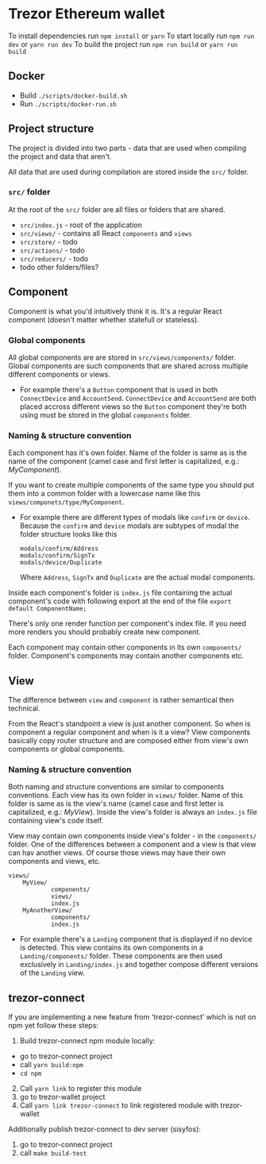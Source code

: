 # Trezor Ethereum wallet

To install dependencies run `npm install` or `yarn`
To start locally run `npm run dev` or `yarn run dev`
To build the project run `npm run build` or `yarn run build`

## Docker
- Build `./scripts/docker-build.sh`
- Run `./scripts/docker-run.sh`

## Project structure
The project is divided into two parts - data that are used when compiling the project and data that aren't.

All data that are used during compilation are stored inside the `src/` folder.

### `src/` folder
At the root of the `src/` folder are all files or folders that are shared.

- `src/index.js` - root of the application
- `src/views/` - contains all React `components` and `views`
- `src/store/` - todo
- `src/actions/` - todo
- `src/reducers/` - todo
- todo other folders/files?


## Component
Component is what you'd intuitively think it is. It's a regular React component (doesn't matter whether statefull or stateless).

### **Global components**
All global components are are stored in `src/views/components/` folder.
Global components are such components that are shared across multiple different components or views.
- For example there's a `Button` component that is used in both `ConnectDevice` and `AccountSend`. `ConnectDevice` and `AccountSend` are both placed accross different views so the `Button` component they're both using must be stored in the global `components` folder.

### **Naming & structure convention**
Each component has it's own folder. Name of the folder is same as is the name of the component (camel case and first letter is capitalized, e.g.: *MyComponent*).

If you want to create multiple components of the same type you should put them into a common folder with a lowercase name like this `views/componets/type/MyComponent`.

- For example there are different types of modals like `confirm` or `device`.
Because the `confirm` and `device` modals are subtypes of modal the folder structure looks like this
    ```
    modals/confirm/Address
    modals/confirm/SignTx
    modals/device/Duplicate
    ```
    Where `Address`, `SignTx` and `Duplicate` are the actual modal components.

Inside each component's folder is `index.js` file containing the actual component's code with following export at the end of the file `export default ComponentName;`

There's only one render function per component's index file. If you need more renders you should probably create new component.

Each component may contain other components in its own `components/` folder. Component's components may contain another components etc.


## View
The difference between `view` and `component` is rather semantical then technical.

From the React's standpoint a view is just another component. So when is component a regular component and when is it a view?
View components basically copy router structure and are composed either from view's own components or global components.

### **Naming & structure convention**
Both naming and structure conventions are similar to components conventions.
Each view has its own folder in `views/` folder. Name of this folder is same as is the view's name (camel case and first letter is capitalized, e.g.: *MyView*).
Inside the view's folder is always an `index.js` file containing view's code itself.

View may contain own components inside view's folder - in the `components/` folder. One of the differences between a component and a view is that view can hav another views. Of course those views may have their own components and views, etc.

```
views/
    MyView/
            components/
            views/
            index.js
    MyAnotherView/
            components/
            index.js
```

- For example there's a `Landing` component that is displayed if no device is detected. This view contains its own components in a `Landing/components/` folder. These components are then used exclusively in `Landing/index.js` and together compose different versions of the `Landing` view.

<!-- If you aren't sure whether you should create component or view follow this discussion
- If the route has following structure `/nameA/nameB/...` then `nameA` is probably a view and `nameB` is its subview
- If the route has following structure `/nameA/:parameter/nameB/...` then `nameA` is a view
    - If the are some elements -->


## trezor-connect
If you are implementing a new feature from 'trezor-connect' which is not on npm yet follow these steps:

1. Build trezor-connect npm module locally:
- go to trezor-connect project
- call `yarn build:npm`
- `cd npm`
2. Call `yarn link` to register this module
3. go to trezor-wallet project
4. Call `yarn link trezor-connect` to link registered module with trezor-wallet

Additionally publish trezor-connect to dev server (sisyfos):
1. go to trezor-connect project
2. call `make build-test`


